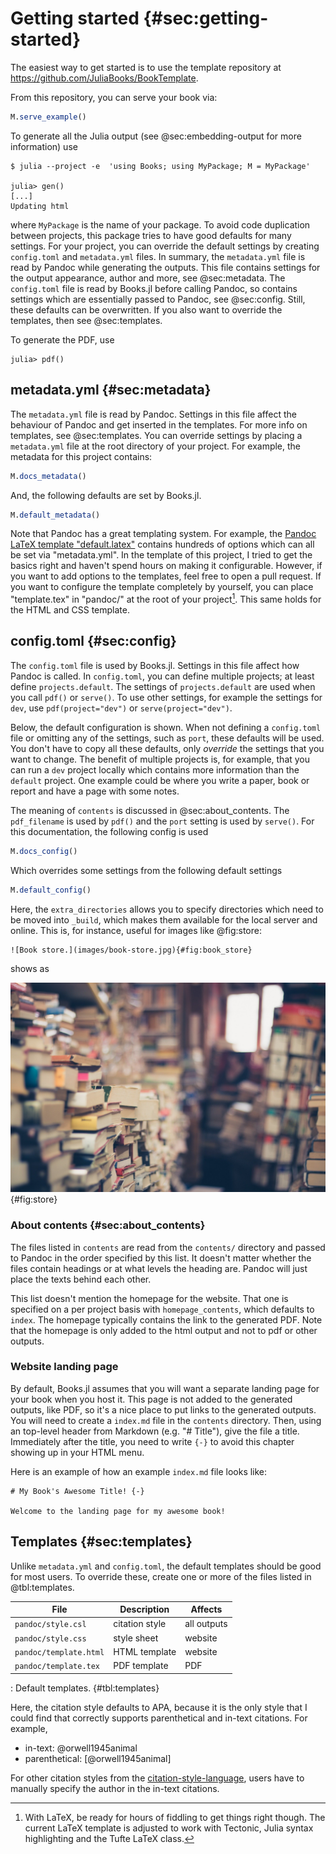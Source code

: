 # Getting started {#sec:getting-started}

The easiest way to get started is to use the template repository at
<https://github.com/JuliaBooks/BookTemplate>.

From this repository, you can serve your book via:

```jl
M.serve_example()
```

To generate all the Julia output (see @sec:embedding-output for more information) use

```
$ julia --project -e  'using Books; using MyPackage; M = MyPackage'

julia> gen()
[...]
Updating html
```

where `MyPackage` is the name of your package.
To avoid code duplication between projects, this package tries to have good defaults for many settings.
For your project, you can override the default settings by creating `config.toml` and `metadata.yml` files.
In summary, the `metadata.yml` file is read by Pandoc while generating the outputs.
This file contains settings for the output appearance, author and more, see @sec:metadata.
The `config.toml` file is read by Books.jl before calling Pandoc, so contains settings which are essentially passed to Pandoc, see @sec:config.
Still, these defaults can be overwritten.
If you also want to override the templates, then see @sec:templates.

To generate the PDF, use

```
julia> pdf()
```

## metadata.yml {#sec:metadata}

The `metadata.yml` file is read by Pandoc.
Settings in this file affect the behaviour of Pandoc and get inserted in the templates.
For more info on templates, see @sec:templates.
You can override settings by placing a `metadata.yml` file at the root directory of your project.
For example, the metadata for this project contains:

```jl
M.docs_metadata()
```

And, the following defaults are set by Books.jl.

```jl
M.default_metadata()
```

Note that Pandoc has a great templating system.
For example, the [Pandoc LaTeX template "default.latex"](https://github.com/jgm/pandoc) contains hundreds of options which can all be set via "metadata.yml".
In the template of this project, I tried to get the basics right and haven't spend hours on making it configurable.
However, if you want to add options to the templates, feel free to open a pull request.
If you want to configure the template completely by yourself, you can place "template.tex" in "pandoc/" at the root of your project[^selftemplate].
This same holds for the HTML and CSS template.

[^selftemplate]: With LaTeX, be ready for hours of fiddling to get things right though.
    The current LaTeX template is adjusted to work with Tectonic, Julia syntax highlighting and the Tufte LaTeX class.

## config.toml {#sec:config}

The `config.toml` file is used by Books.jl.
Settings in this file affect how Pandoc is called.
In `config.toml`, you can define multiple projects; at least define `projects.default`.
The settings of `projects.default` are used when you call `pdf()` or `serve()`.
To use other settings, for example the settings for `dev`, use `pdf(project="dev")` or `serve(project="dev")`.

Below, the default configuration is shown.
When not defining a `config.toml` file or omitting any of the settings, such as `port`, these defaults will be used.
You don't have to copy all these defaults, only _override_ the settings that you want to change.
The benefit of multiple projects is, for example, that you can run a `dev` project locally which contains more information than the `default` project.
One example could be where you write a paper, book or report and have a page with some notes.

The meaning of `contents` is discussed in @sec:about_contents.
The `pdf_filename` is used by `pdf()` and the `port` setting is used by `serve()`.
For this documentation, the following config is used

```jl
M.docs_config()
```

Which overrides some settings from the following default settings

```jl
M.default_config()
```

Here, the `extra_directories` allows you to specify directories which need to be moved into `_build`, which makes them available for the local server and online.
This is, for instance, useful for images like @fig:store:

    ![Book store.](images/book-store.jpg){#fig:book_store}

shows as

![Book store.](images/book-store.jpg){#fig:store}

### About contents {#sec:about_contents}

The files listed in `contents` are read from the `contents/` directory and passed to Pandoc in the order specified by this list.
It doesn't matter whether the files contain headings or at what levels the heading are.
Pandoc will just place the texts behind each other.

This list doesn't mention the homepage for the website.
That one is specified on a per project basis with `homepage_contents`, which defaults to `index`.
The homepage typically contains the link to the generated PDF.
Note that the homepage is only added to the html output and not to pdf or other outputs.

### Website landing page

By default, Books.jl assumes that you will want a separate landing page for your book when you host it.
This page is not added to the generated outputs, like PDF, so it's a nice place to put links to the generated outputs.
You will need to create a `index.md` file in the `contents` directory.
Then, using an top-level header from Markdown (e.g. "# Title"), give the file a title.
Immediately after the title, you need to write `{-}` to avoid this chapter showing up in your HTML menu.

Here is an example of how an example `index.md` file looks like:

```mkd
# My Book's Awesome Title! {-}

Welcome to the landing page for my awesome book!
```

## Templates {#sec:templates}

Unlike `metadata.yml` and `config.toml`, the default templates should be good for most users.
To override these, create one or more of the files listed in @tbl:templates.

File | Description | Affects
--- | --- | ---
`pandoc/style.csl` | citation style | all outputs
`pandoc/style.css` | style sheet | website
`pandoc/template.html` | HTML template | website
`pandoc/template.tex` | PDF template | PDF

: Default templates. {#tbl:templates}

Here, the citation style defaults to APA, because it is the only style that I could find that correctly supports parenthetical and in-text citations. For example,

- in-text: @orwell1945animal
- parenthetical: [@orwell1945animal]

For other citation styles from the [citation-style-language](https://github.com/citation-style-language/styles), users have to manually specify the author in the in-text citations.
